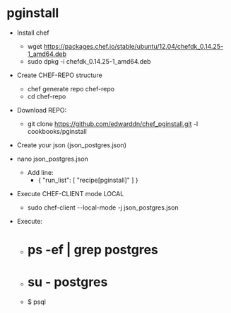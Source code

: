 # pginstall

 - Install chef
	- wget https://packages.chef.io/stable/ubuntu/12.04/chefdk_0.14.25-1_amd64.deb
	- sudo dpkg -i chefdk_0.14.25-1_amd64.deb

 - Create CHEF-REPO structure
	- chef generate repo chef-repo
	- cd chef-repo

 - Download REPO: 
	- git clone https://github.com/edwarddn/chef_pginstall.git -l cookbooks/pginstall

 - Create your json (json_postgres.json)
 - nano json_postgres.json
	- Add line: 
		-  {   "run_list": [ "recipe[pginstall]" ] } 

 - Execute CHEF-CLIENT mode LOCAL
	- sudo chef-client --local-mode -j json_postgres.json


 - Execute:
	- # ps -ef | grep postgres
	- # su - postgres
	- $ psql

